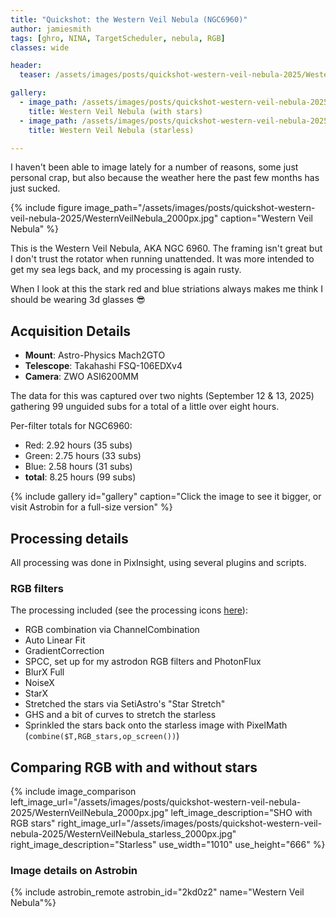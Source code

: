 ```yaml
---
title: "Quickshot: the Western Veil Nebula (NGC6960)"
author: jamiesmith
tags: [ghro, NINA, TargetScheduler, nebula, RGB]
classes: wide

header:
  teaser: /assets/images/posts/quickshot-western-veil-nebula-2025/WesternVeilNebula_2000px.jpg

gallery:
  - image_path: /assets/images/posts/quickshot-western-veil-nebula-2025/WesternVeilNebula_2000px.jpg
    title: Western Veil Nebula (with stars)
  - image_path: /assets/images/posts/quickshot-western-veil-nebula-2025/WesternVeilNebula_starless_2000px.jpg
    title: Western Veil Nebula (starless)

---
```


I haven't been able to image lately for a number of reasons, some just personal crap,
but also because the weather here the past few months has just sucked.

<!--more-->

{%
  include figure image_path="/assets/images/posts/quickshot-western-veil-nebula-2025/WesternVeilNebula_2000px.jpg"
  caption="Western Veil Nebula"
%}

This is the Western Veil Nebula, AKA NGC 6960. The framing isn't great but I don't trust the rotator when running unattended. It was more intended to get my sea legs back, and my processing is again rusty. 

When I look at this the stark red and blue striations always makes me think I should be wearing 3d glasses :sunglasses:

## Acquisition Details
- **Mount**: Astro-Physics Mach2GTO
- **Telescope**: Takahashi FSQ-106EDXv4
- **Camera**: ZWO ASI6200MM

The data for this was captured over two nights (September 12 & 13, 2025) gathering 99 unguided subs for a total of a little over eight hours. 

Per-filter totals for NGC6960:
- Red:      2.92 hours (35 subs)
- Green:    2.75 hours (33 subs)
- Blue:     2.58 hours (31 subs)
- **total**:    8.25 hours (99 subs)

{% include gallery id="gallery" caption="Click the image to see it bigger, or visit Astrobin for a full-size version" %}

## Processing details

All processing was done in PixInsight, using several plugins and scripts.


### RGB filters
The processing included (see the processing icons [here](https://github.com/jamiesmith/pixinsight-icons)):
- RGB combination via ChannelCombination
- Auto Linear Fit
- GradientCorrection
- SPCC, set up for my astrodon RGB filters and PhotonFlux
- BlurX Full
- NoiseX
- StarX
- Stretched the stars via SetiAstro's "Star Stretch"
- GHS and a bit of curves to stretch the starless
- Sprinkled the stars back onto the starless image with PixelMath (`combine($T,RGB_stars,op_screen())`)


## Comparing RGB with and without stars
{%
    include image_comparison
    left_image_url="/assets/images/posts/quickshot-western-veil-nebula-2025/WesternVeilNebula_2000px.jpg"
    left_image_description="SHO with RGB stars"
    right_image_url="/assets/images/posts/quickshot-western-veil-nebula-2025/WesternVeilNebula_starless_2000px.jpg"
    right_image_description="Starless"
    use_width="1010"
    use_height="666"
%}

### Image details on Astrobin
{% include astrobin_remote astrobin_id="2kd0z2" name="Western Veil Nebula"%}
